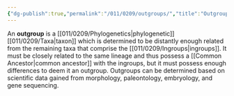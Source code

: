 ```yaml
---
{"dg-publish":true,"permalink":"/011/0209/outgroups/","title":"Outgroups","tags":["BIOL422"],"created":"2024-09-26T15:22:14.000-07:00","updated":"2025-01-22T00:47:49.386-08:00"}
---
```


An **outgroup** is a [[011/0209/Phylogenetics\|phylogenetic]] [[011/0209/Taxa\|taxon]] which is determined to be distantly enough related from the remaining taxa that comprise the [[011/0209/Ingroups\|ingroups]]. It must be closely related to the same lineage and thus possess a [[Common Ancestor\|common ancestor]] with the ingroups, but it must possess enough differences to deem it an outgroup. Outgroups can be determined based on scientific data gained from morphology, paleontology, embryology, and gene sequencing.